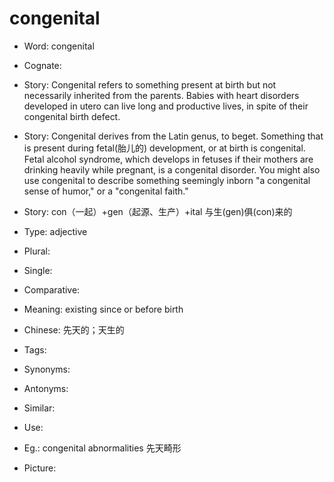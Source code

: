# congenital

- Word: congenital
- Cognate: 
- Story: Congenital refers to something present at birth but not necessarily inherited from the parents. Babies with heart disorders developed in utero can live long and productive lives, in spite of their congenital birth defect.
- Story: Congenital derives from the Latin genus, to beget. Something that is present during fetal(胎儿的) development, or at birth is congenital. Fetal alcohol syndrome, which develops in fetuses if their mothers are drinking heavily while pregnant, is a congenital disorder. You might also use congenital to describe something seemingly inborn "a congenital sense of humor," or a "congenital faith."
- Story: con（一起）+gen（起源、生产）+ital 与生(gen)俱(con)来的

- Type: adjective
- Plural: 
- Single: 
- Comparative: 
- Meaning: existing since or before birth
- Chinese: 先天的；天生的
- Tags: 
- Synonyms: 
- Antonyms: 
- Similar: 
- Use: 
- Eg.: congenital abnormalities 先天畸形
- Picture: 

